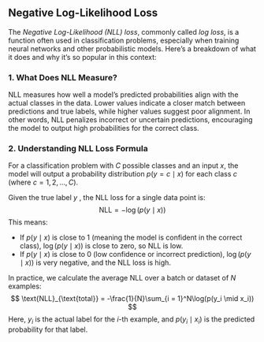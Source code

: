 ## Negative Log-Likelihood Loss
The *Negative Log-Likelihood (NLL) loss*, commonly called *log loss*, is a function often used in classification problems, especially when training neural networks and other probabilistic models. Here’s a breakdown of what it does and why it’s so popular in this context:

### 1. What Does NLL Measure?
NLL measures how well a model’s predicted probabilities align with the actual classes in the data. Lower values indicate a closer match between predictions and true labels, while higher values suggest poor alignment. In other words, NLL penalizes incorrect or uncertain predictions, encouraging the model to output high probabilities for the correct class.

### 2. Understanding NLL Loss Formula
For a classification problem with $C$ possible classes and an input $x$, the model will output a probability distribution  $p(y = c \mid x)$  for each class  $c$  (where  $c = 1, 2, \ldots, C$).

Given the true label  $y$ , the NLL loss for a single data point is:
$$
\text{NLL} = -\log(p(y \mid x))
$$
This means:
- If  $p(y \mid x)$  is close to $1$ (meaning the model is confident in the correct class), $\log(p(y \mid x))$ is close to zero, so NLL is low.
- If  $p(y \mid x)$  is close to $0$ (low confidence or incorrect prediction), $\log(p(y \mid x))$ is very negative, and the NLL loss is high.

In practice, we calculate the average NLL over a batch or dataset of  $N$  examples:
$$
\text{NLL}_{\text{total}} = -\frac{1}{N}\sum_{i = 1}^N\log(p(y_i \mid x_i))
$$
Here,  $y_i$  is the actual label for the  $i$-th example, and  $p(y_i \mid x_i)$  is the predicted probability for that label.
